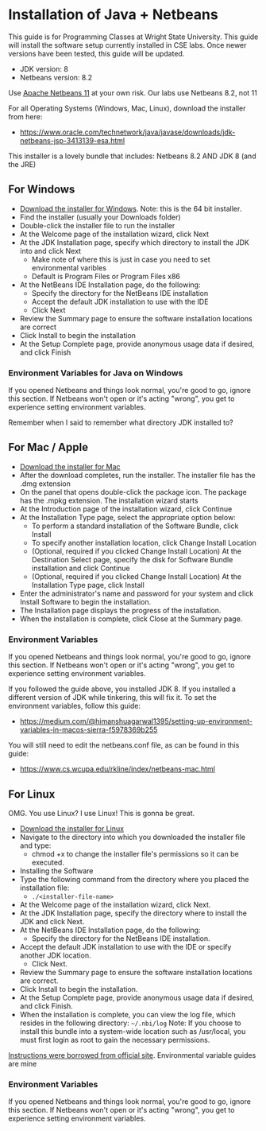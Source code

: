 # Installation of Java + Netbeans
This guide is for Programming Classes at Wright State University.  This guide will install the software setup currently installed in CSE labs.  Once newer versions have been tested, this guide will be updated.

- JDK version: 8
- Netbeans version: 8.2

Use [Apache Netbeans 11](https://netbeans.apache.org/download/) at your own risk.  Our labs use Netbeans 8.2, not 11

For all Operating Systems (Windows, Mac, Linux), download the installer from here:
- https://www.oracle.com/technetwork/java/javase/downloads/jdk-netbeans-jsp-3413139-esa.html

This installer is a lovely bundle that includes: Netbeans 8.2 AND JDK 8 (and the JRE)

## For Windows
- [Download the installer for Windows](http://download.oracle.com/otn-pub/java/jdk-nb/8u111-8.2/jdk-8u111-nb-8_2-windows-x64.exe).  Note: this is the 64 bit installer.  
- Find the installer (usually your Downloads folder)
- Double-click the installer file to run the installer
- At the Welcome page of the installation wizard, click Next
- At the JDK Installation page, specify which directory to install the JDK into and click Next
  - Make note of where this is just in case you need to set environmental varibles
  - Default is Program Files or Program Files x86
- At the NetBeans IDE Installation page, do the following:
  - Specify the directory for the NetBeans IDE installation
  - Accept the default JDK installation to use with the IDE
  - Click Next
- Review the Summary page to ensure the software installation locations are correct
- Click Install to begin the installation
- At the Setup Complete page, provide anonymous usage data if desired, and click Finish

### Environment Variables for Java on Windows
If you opened Netbeans and things look normal, you're good to go, ignore this section.  If Netbeans won't open or it's acting "wrong", you get to experience setting environment variables.

Remember when I said to remember what directory JDK installed to?  

## For Mac / Apple
- [Download the installer for Mac](http://download.oracle.com/otn-pub/java/jdk-nb/8u111-8.2/jdk-8u111-nb-8_2-macosx-x64.dmg)
- After the download completes, run the installer. The installer file has the .dmg extension
- On the panel that opens double-click the package icon. The package has the .mpkg extension. The installation wizard starts
- At the Introduction page of the installation wizard, click Continue
- At the Installation Type page, select the appropriate option below:
  - To perform a standard installation of the Software Bundle, click Install
  - To specify another installation location, click Change Install Location
  - (Optional, required if you clicked Change Install Location) At the Destination Select page, specify the disk for Software Bundle installation and click Continue
  - (Optional, required if you clicked Change Install Location) At the Installation Type page, click Install
- Enter the administrator's name and password for your system and click Install Software to begin the installation.
- The Installation page displays the progress of the installation.
- When the installation is complete, click Close at the Summary page.

### Environment Variables
If you opened Netbeans and things look normal, you're good to go, ignore this section.  If Netbeans won't open or it's acting "wrong", you get to experience setting environment variables.

If you followed the guide above, you installed JDK 8.  If you installed a different version of JDK while tinkering, this will fix it.  To set the environment variables, follow this guide:
- https://medium.com/@himanshuagarwal1395/setting-up-environment-variables-in-macos-sierra-f5978369b255

You will still need to edit the netbeans.conf file, as can be found in this guide:
- https://www.cs.wcupa.edu/rkline/index/netbeans-mac.html

## For Linux
OMG. You use Linux?  I use Linux!  This is gonna be great.
- [Download the installer for Linux](http://download.oracle.com/otn-pub/java/jdk-nb/8u111-8.2/jdk-8u111-nb-8_2-linux-x64.sh)
- Navigate to the directory into which you downloaded the installer file and type:
  - chmod +x <installer-file-name> to change the installer file's permissions so it can be executed.
- Installing the Software
- Type the following command from the directory where you placed the installation file:
  - `./<installer-file-name>`
- At the Welcome page of the installation wizard, click Next.
- At the JDK Installation page, specify the directory where to install the JDK and click Next.
- At the NetBeans IDE Installation page, do the following:
  - Specify the directory for the NetBeans IDE installation.
- Accept the default JDK installation to use with the IDE or specify another JDK location.
  - Click Next.
- Review the Summary page to ensure the software installation locations are correct.
- Click Install to begin the installation.
- At the Setup Complete page, provide anonymous usage data if desired, and click Finish.
- When the installation is complete, you can view the log file, which resides in the following directory: `~/.nbi/log`
Note: If you choose to install this bundle into a system-wide location such as /usr/local, you must first login as root to gain the necessary permissions.
  
[Instructions were borrowed from official site](https://www.oracle.com/technetwork/java/javase/downloads/install-jdk6-22nb691-177131.html).  Environmental variable guides are mine

### Environment Variables
If you opened Netbeans and things look normal, you're good to go, ignore this section.  If Netbeans won't open or it's acting "wrong", you get to experience setting environment variables.

